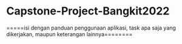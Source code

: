 # Capstone-Project-Bangkit2022
=====isi dengan panduan penggunaan aplikasi, task apa saja yang dikerjakan, maupun keterangan lainnya========
